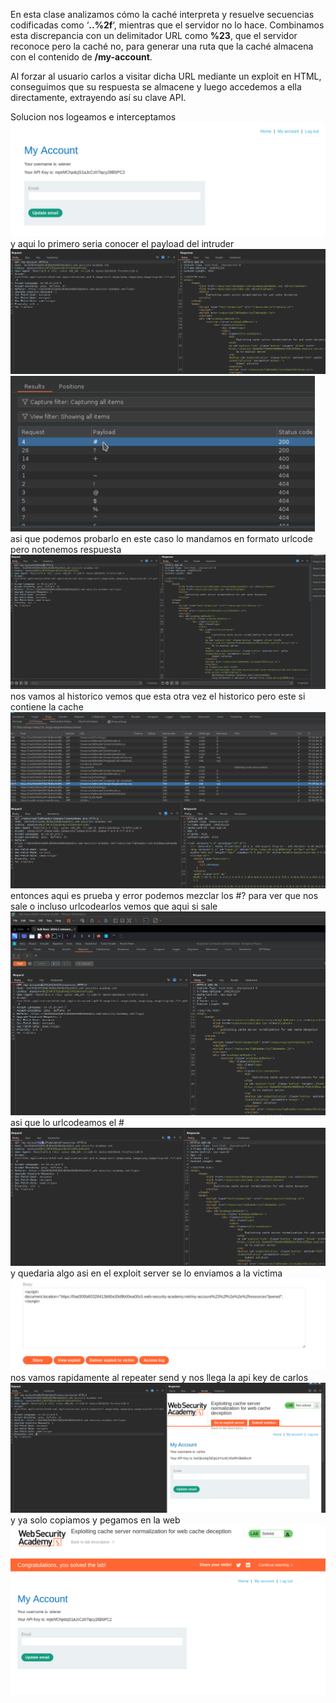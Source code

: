 En esta clase analizamos cómo la caché interpreta y resuelve secuencias codificadas como ‘**..%2f**‘, mientras que el servidor no lo hace. Combinamos esta discrepancia con un delimitador URL como **%23**, que el servidor reconoce pero la caché no, para generar una ruta que la caché almacena con el contenido de **/my-account**.

Al forzar al usuario carlos a visitar dicha URL mediante un exploit en HTML, conseguimos que su respuesta se almacene y luego accedemos a ella directamente, extrayendo así su clave API.

Solucion
nos logeamos e interceptamos
![Pasted_image_20250902134535.png](/Imagenes/Pasted_image_20250902134535.png)
y aqui lo primero seria 
conocer el payload del intruder
![Pasted_image_20250902134631.png](/Imagenes/Pasted_image_20250902134631.png)
![Pasted_image_20250902134649.png](/Imagenes/Pasted_image_20250902134649.png)
asi que podemos probarlo en este caso lo mandamos en formato urlcode pero notenemos respuesta
![Pasted_image_20250902134757.png](/Imagenes/Pasted_image_20250902134757.png)
nos vamos al historico vemos que esta otra vez el historico pero este si contiene la cache
![Pasted_image_20250902135018.png](/Imagenes/Pasted_image_20250902135018.png)
entonces aqui es prueba y error podemos mezclar los #? para ver que nos sale o incluso urlcodearlos
vemos que aqui si sale
![Pasted_image_20250902135304.png](/Imagenes/Pasted_image_20250902135304.png)
asi que lo urlcodeamos el # 
![Pasted_image_20250902135408.png](/Imagenes/Pasted_image_20250902135408.png)
y quedaria algo asi en el exploit server se lo enviamos a la victima
![Pasted_image_20250902135610.png](/Imagenes/Pasted_image_20250902135610.png)nos vamos rapidamente al repeater send y nos llega la api key de carlos
![Pasted_image_20250902135655.png](/Imagenes/Pasted_image_20250902135655.png)
y ya solo copiamos y pegamos en la web
![Pasted_image_20250902135743.png](/Imagenes/Pasted_image_20250902135743.png)

